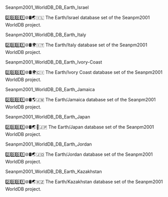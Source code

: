 
Seanpm2001_WorldDB_DB_Earth_Israel

2️⃣️0️⃣️0️⃣️1️⃣️🌐️🛢️🌏️🇮🇱️ The Earth/Israel database set of the Seanpm2001 WorldDB project.

Seanpm2001_WorldDB_DB_Earth_Italy

2️⃣️0️⃣️0️⃣️1️⃣️🌐️🛢️🌍️🇮🇹️ The Earth/Italy database set of the Seanpm2001 WorldDB project.

Seanpm2001_WorldDB_DB_Earth_Ivory-Coast

2️⃣️0️⃣️0️⃣️1️⃣️🌐️🛢️🌍️🇨🇮️ The Earth/Ivory Coast database set of the Seanpm2001 WorldDB project.

Seanpm2001_WorldDB_DB_Earth_Jamaica

2️⃣️0️⃣️0️⃣️1️⃣️🌐️🛢️🌎️🇯🇲️ The Earth/Jamaica database set of the Seanpm2001 WorldDB project.

Seanpm2001_WorldDB_DB_Earth_Japan

2️⃣️0️⃣️0️⃣️1️⃣️🌐️🛢️🌏️🗾️🇯🇵️ The Earth/Japan database set of the Seanpm2001 WorldDB project.

Seanpm2001_WorldDB_DB_Earth_Jordan

2️⃣️0️⃣️0️⃣️1️⃣️🌐️🛢️🌏️🇯🇴️ The Earth/Jordan database set of the Seanpm2001 WorldDB project.

Seanpm2001_WorldDB_DB_Earth_Kazakhstan

2️⃣️0️⃣️0️⃣️1️⃣️🌐️🛢️🌏️🇰🇿️ The Earth/Kazakhstan database set of the Seanpm2001 WorldDB project.

